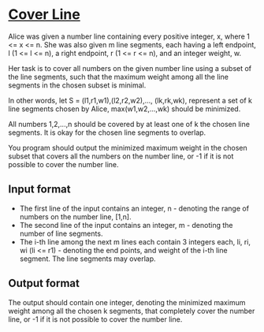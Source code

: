 # [Cover Line][link]

Alice was given a number line containing every positive integer, x, where 1 <= x <= n. She was also given m line segments, each having a left endpoint, l (1 <= l <= n), a right endpoint, r (1 <= r <= n), and an integer weight, w.

Her task is to cover all numbers on the given number line using a subset of the line segments, such that the maximum weight among all the line segments in the chosen subset is minimal.

In other words, let S = (l1,r1,w1),(l2,r2,w2),..., (lk,rk,wk), represent a set of k line segments chosen by Alice, max(w1,w2,...,wk) should be minimized.

All numbers 1,2,...,n should be covered by at least one of k the chosen line segments. It is okay for the chosen line segments to overlap.

You program should output the minimized maximum weight in the chosen subset that covers all the numbers on the number line, or -1 if it is not possible to cover the number line.

## Input format

- The first line of the input contains an integer, n - denoting the range of numbers on the number line, [1,n].
- The second line of the input contains an integer, m - denoting the number of line segments.
- The i-th line among the next m lines each contain 3 integers each, li, ri, wi (li <= r1) - denoting the end points, and weight of the i-th line segment. The line segments may overlap.

## Output format

The output should contain one integer, denoting the minimized maximum weight among all the chosen k segments, that completely cover the number line, or -1 if it is not possible to cover the number line.

[link]: https://www.hackerearth.com/practice/algorithms/searching/binary-search/practice-problems/algorithm/cover-points-37bf8bb9/
